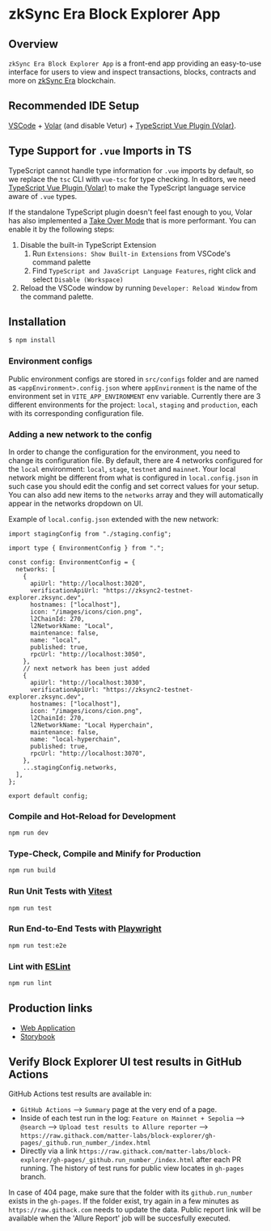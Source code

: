 # zkSync Era Block Explorer App
## Overview
`zkSync Era Block Explorer App` is a front-end app providing an easy-to-use interface for users to view and inspect transactions, blocks, contracts and more on [zkSync Era](https://zksync.io) blockchain.

## Recommended IDE Setup

[VSCode](https://code.visualstudio.com/) + [Volar](https://marketplace.visualstudio.com/items?itemName=johnsoncodehk.volar) (and disable Vetur) + [TypeScript Vue Plugin (Volar)](https://marketplace.visualstudio.com/items?itemName=johnsoncodehk.vscode-typescript-vue-plugin).

## Type Support for `.vue` Imports in TS

TypeScript cannot handle type information for `.vue` imports by default, so we replace the `tsc` CLI with `vue-tsc` for type checking. In editors, we need [TypeScript Vue Plugin (Volar)](https://marketplace.visualstudio.com/items?itemName=johnsoncodehk.vscode-typescript-vue-plugin) to make the TypeScript language service aware of `.vue` types.

If the standalone TypeScript plugin doesn't feel fast enough to you, Volar has also implemented a [Take Over Mode](https://github.com/johnsoncodehk/volar/discussions/471#discussioncomment-1361669) that is more performant. You can enable it by the following steps:

1. Disable the built-in TypeScript Extension
    1) Run `Extensions: Show Built-in Extensions` from VSCode's command palette
    2) Find `TypeScript and JavaScript Language Features`, right click and select `Disable (Workspace)`
2. Reload the VSCode window by running `Developer: Reload Window` from the command palette.

## Installation

```bash
$ npm install
```

### Environment configs
Public environment configs are stored in `src/configs` folder and are named as `<appEnvironment>.config.json` where `appEnvironment` is the name of the environment set in `VITE_APP_ENVIRONMENT` env variable.
Currently there are 3 different environments for the project: `local`, `staging` and `production`, each with its corresponding configuration file.

### Adding a new network to the config
In order to change the configuration for the environment, you need to change its configuration file. By default, there are 4 networks configured for the `local` environment: `local`, `stage`, `testnet` and `mainnet`. Your local network might be different from what is configured in `local.config.json` in such case you should edit the config and set correct values for your setup. You can also add new items to the `networks` array and they will automatically appear in the networks dropdown on UI. 

Example of `local.config.json` extended with the new network:

```
import stagingConfig from "./staging.config";

import type { EnvironmentConfig } from ".";

const config: EnvironmentConfig = {
  networks: [
    {
      apiUrl: "http://localhost:3020",
      verificationApiUrl: "https://zksync2-testnet-explorer.zksync.dev",
      hostnames: ["localhost"],
      icon: "/images/icons/cion.png",
      l2ChainId: 270,
      l2NetworkName: "Local",
      maintenance: false,
      name: "local",
      published: true,
      rpcUrl: "http://localhost:3050",
    },
    // next network has been just added
    {
      apiUrl: "http://localhost:3030",
      verificationApiUrl: "https://zksync2-testnet-explorer.zksync.dev",
      hostnames: ["localhost"],
      icon: "/images/icons/cion.png",
      l2ChainId: 270,
      l2NetworkName: "Local Hyperchain",
      maintenance: false,
      name: "local-hyperchain",
      published: true,
      rpcUrl: "http://localhost:3070",
    },
    ...stagingConfig.networks,
  ],
};

export default config;
```

### Compile and Hot-Reload for Development

```sh
npm run dev
```

### Type-Check, Compile and Minify for Production

```sh
npm run build
```

### Run Unit Tests with [Vitest](https://vitest.dev/)

```sh
npm run test
```

### Run End-to-End Tests with [Playwright](https://www.playwright.io/)

```sh
npm run test:e2e
```

### Lint with [ESLint](https://eslint.org/)

```sh
npm run lint
```

## Production links
 - [Web Application](https://explorer.zksync.io)
 - [Storybook](https://storybook-scan-v2.zksync.dev)


## Verify Block Explorer UI test results in GitHub Actions
GitHub Actions test results are available in:

- `GitHub Actions` --> `Summary` page at the very end of a page.
- Inside of each test run in the log: `Feature on Mainnet + Sepolia` --> `@search` --> `Upload test results to Allure reporter` --> `https://raw.githack.com/matter-labs/block-explorer/gh-pages/_github.run_number_/index.html`
- Directly via a link `https://raw.githack.com/matter-labs/block-explorer/gh-pages/_github.run_number_/index.html` after each PR running. The history of test runs for public view locates in `gh-pages` branch.

In case of 404 page, make sure that the folder with its `github.run_number` exists in the `gh-pages`. If the folder exist, try again in a few minutes as `https://raw.githack.com` needs to update the data. Public report link will be available when the 'Allure Report' job will be succesfully executed.
